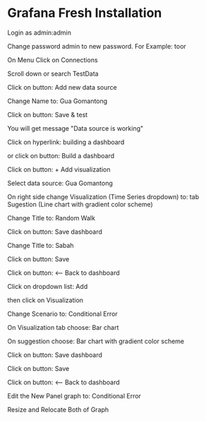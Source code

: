# Grafana Fresh Installation

Login as admin:admin

Change password admin to new password. For Example: toor

On Menu Click on Connections

Scroll down or search TestData

Click on button: Add new data source

Change Name to: Gua Gomantong

Click on button: Save & test

You will get message "Data source is working"

Click on hyperlink: building a dashboard

or click on button: Build a dashboard

Click on button: + Add visualization

Select data source: Gua Gomantong

On right side change Visualization (Time Series dropdown) to: tab Sugestion (Line chart with gradient color scheme)

Change Title to: Random Walk

Click on button: Save dashboard

Change Title to: Sabah

Click on button: Save

Click on button: <-- Back to dashboard

Click on dropdown list: Add

then click on Visualization

Change Scenario to: Conditional Error

On Visualization tab choose: Bar chart

On suggestion choose: Bar chart with gradient color scheme

Click on button: Save dashboard

Click on button: Save

Click on button: <-- Back to dashboard

Edit the New Panel graph to: Conditional Error

Resize and Relocate Both of Graph